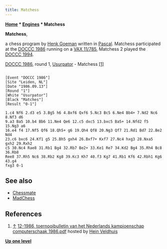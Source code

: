 ```yaml
---
title: Matchess
---
```

**[Home](Home "Home") \* [Engines](Engines "Engines") \* Matchess**


**Matchess**,  

a chess program by [Henk Goeman](index.php?title=Henk_Goeman&action=edit&redlink=1 "Henk Goeman (page does not exist)") written in [Pascal](Pascal "Pascal"). Matchess participated at the [DOCCC 1986](DOCCC_1986 "DOCCC 1986") running on a [VAX 11/785](VAX "VAX"), Matchess 2 played the [DOCCC 1994](DOCCC_1994 "DOCCC 1994").






[DOCCC 1986](DOCCC_1986 "DOCCC 1986"), round 1, [Usurpator](Usurpator "Usurpator") - Matchess <a id="cite-note-1" href="#cite-ref-1">[1]</a>




```

[Event "DOCCC 1986"]
[Site "Leiden, NL"]
[Date "1986.09.13"]
[Round "1"]
[White "Usurpator"]
[Black "Matches"]
[Result "0-1"]

1.c4 Nf6 2.d3 e5 3.Bg5 h6 4.Bxf6 Qxf6 5.Nc3 Bc5 6.Ne4 Bb4+ 7.Nd2 Nc6 8.Nf3 d6 
9.a3 Ba5 10.b4 Bb6 11.Ne4 Qe6 12.c5 dxc5 13.bxc5 Ba5+ 14.Nfd2 f5 15.Ng3 a6 
16.e4 f4 17.Nf5 Qf6 18.Qh5+ g6 19.Qh4 Qf8 20.Ng3 Qf7 21.Rd1 Bd7 22.Be2 Nd4 
23.c6 bxc6 24.Kf1 g5 25.Bh5 gxh4 26.Bxf7+ Kxf7 27.Nc4 hxg3 28.Nxa5 gxh2 29.Rxh2 
c5 30.Nc4 Rae8 31.Rb1 Bg4 32.Rb7 Be2+ 33.Ke1 Re7 34.Kd2 Bg4 35.Rh4 Bc8 36.Rb8 
Ree8 37.Rh5 Nc6 38.Rb2 Kg8 39.Kc3 Kh7 40.f3 Kg7 41.Rb1 Kf6 42.Rbh1 Kg6 43.g4 
fxg3 0-1

```

## See also


* [Chessmate](Chessmate "Chessmate")
* [MadChess](MadChess "MadChess")


## References


1. <a id="cite-ref-1" href="#cite-note-1">↑</a> [12-1986, toernooibulletin van het Nederlands kampioenschap computerschaak 1986.pdf](http://www.schaakcomputers.nl/hein_veldhuis/database/files/12-1986,%20toernooibulletin%20van%20het%20Nederlands%20kampioenschap%20computerschaak%201986.pdf) hosted by [Hein Veldhuis](Hein_Veldhuis "Hein Veldhuis")

**[Up one level](Engines "Engines")**







 
